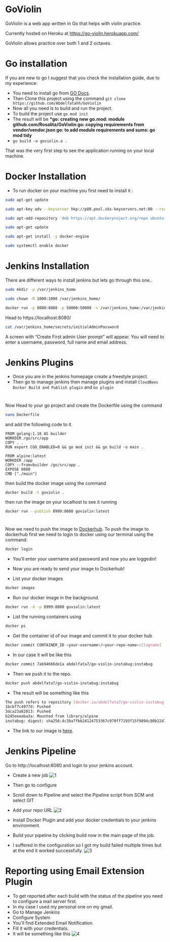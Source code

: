# GoViolin

GoViolin is a web app written in Go that helps with violin practice.

Currently hosted on Heroku at https://go-violin.herokuapp.com/

GoViolin allows practice over both 1 and 2 octaves.

# Go installation

If you are new to go I suggest that you check the installation guide, due to my experience:

- You need to install go from [GO Docs](https://golang.org/doc/install).
- Then Clone this project using the command `git clone https://github.com/Abdelfatahh/GoViolin`
- Now all you need is to build and run the project.
- To build the project use `go mod init`
- The result will be **\*go: creating new go.mod: module github.com/Rosalita/GoViolin
  go: copying requirements from vendor/vendor.json
  go: to add module requirements and sums:
  go mod tidy**
- `go build -o goviolin.o .`

That was the very first step to see the application running on your local machine.

# Docker Installation

- To run docker on your machine you first need to install it :

```bash
sudo apt-get update
```

```bash
sudo apt-key adv --keyserver hkp://p80.pool.sks-keyservers.net:80 --recv-keys 58118E89F3A912897C070ADBF76221572C52609D
```

```bash
sudo apt-add-repository 'deb https://apt.dockerproject.org/repo ubuntu-xenial main'
```

```bash
sudo apt-get update
```

```bash
sudo apt-get install -y docker-engine
```

```bash
sudo systemctl enable docker
```

# Jenkins Installation

There are different ways to install jenkins but lets go through this one..

```bash
sudo mkdir -p /var/jenkins_home
```

```bash
sudo chown -R 1000:1000 /var/jenkins_home/
```

```bash
docker run -p 8080:8080 -p 50000:50000 -v /var/jenkins_home:/var/jenkins_home --name jenkins -d jenkins/jenkins:lts
```

Head to https://localhost:8080/

```bash
cat /var/jenkins_home/secrets/initialAdminPassword
```

A screen with “Create First admin User prompt” will appear. You will need to enter a username, password, full name and email address.

# Jenkins Plugins

- Once you are in the jenkins homepage create a freestyle project.
- Then go to manage jenkins then manage plugins and install `CloudBees Docker Build and Publish plugin` and `Go plugin`

#

Now Head to your go project and create the Dockerfile using the command

```bash
nano Dockerfile
```

and add the following code to it.

```docker
FROM golang:1.16 AS builder
WORKDIR /go/src/app
COPY . .
RUN export CGO_ENABLED=0 && go mod init && go build -o main .

FROM alpine:latest
WORKDIR /app
COPY --from=builder /go/src/app .
EXPOSE 8080
CMD ["./main"]
```

then build the docker image using the command

```bash
docker build -t goviolin .
```

then run the image on your localhost to see it running

```bash
docker run --publish 8999:8080 goviolin:latest
```

#

Now we need to push the image to [Dockerhub](https://hub.docker.com). To push the image to dockerhub first we need to login to docker using our terminal using the command:

```bash
docker login
```

- You'll enter your username and password and now you are loggedin!

- Now you are ready to send your image to Dockerhub!

- List your docker images

```bash
docker images
```

- Run our docker image in the background.

```bash
docker run -d -p 8999:8080 goviolin:latest
```

- List the running containers using

```bash
docker ps
```

- Get the container id of our image and commit it to your docker hub

```bash
docker commit CONTAINER_ID <your-username>/<your-repo-name>:[tagname]
```

- In our case it will be like this

```bash
docker commit 7ab94666de1a abdelfata7/go-violin-instabug:instabug
```

- Then we push it to the repo.

```bash
docker push abdelfata7/go-violin-instabug:instabug
```

- The result will be something like this

```bash
The push refers to repository [docker.io/abdelfata7/go-violin-instabug]
1bcbf7c4977d: Pushed
3dca23a82013: Pushed
b2d5eeeaba3a: Mounted from library/alpine
instabug: digest: sha256:4c3ba7fbb24124753367c970ff7193f15f9894c80b22474f0f40a18c6a3dd826 size: 948
```

- The link to our image is [here](https://hub.docker.com/layers/151394918/abdelfata7/go-violin-instabug/instabug/images/sha256-4c3ba7fbb24124753367c970ff7193f15f9894c80b22474f0f40a18c6a3dd826?context=explore).

#

# Jenkins Pipeline

Go to http://localhost:8080 and login to your jenkins account.

- Create a new job
  ![1](./readmeImages/1.png)

- Then go to configure

- Scroll down to Pipeline and select the Pipeline script from SCM and select GIT

- Add your repo URL
  ![2](./readmeImages/2.png)

- Install Docker Plugin and add your docker credentials to your jenkins environment.

- Build your pipeline by clicking build now in the main page of the job.

- I suffered in the configuration so I got my build failed multiple times but at the end it worked successfully.
  ![3](./readmeImages/3.png)

#

# Reporting using Email Extension Plugin

- To get reported after each build with the status of the pipeline you need to configure a mail server first.
- In my case I used my personal one on my gmail.
- Go to Manage Jenkins
- Configure System
- You'll find Extended Email Notification.
- Fill it with your credentials.
- It will be something like this
  ![4](./readmeImages/4.png)
